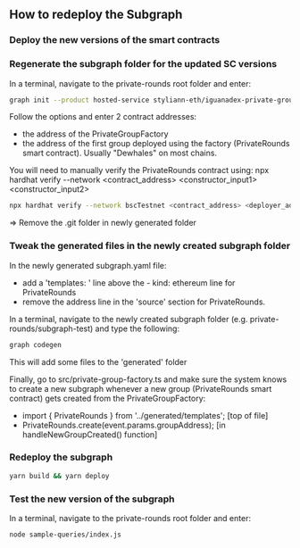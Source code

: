 ## How to redeploy the Subgraph

### Deploy the new versions of the smart contracts

### Regenerate the subgraph folder for the updated SC versions

In a terminal, navigate to the private-rounds root folder and enter:

```bash
graph init --product hosted-service styliann-eth/iguanadex-private-groups
```

Follow the options and enter 2 contract addresses:

- the address of the PrivateGroupFactory
- the address of the first group deployed using the factory (PrivateRounds smart contract). Usually "Dewhales" on most chains.

You will need to manually verify the PrivateRounds contract using:
npx hardhat verify --network <network> <contract_address> <constructor_input1> <constructor_input2>

```bash
npx hardhat verify --network bscTestnet <contract_address> <deployer_address> "Dewhales"
```

=> Remove the .git folder in newly generated folder

### Tweak the generated files in the newly created subgraph folder

In the newly generated subgraph.yaml file:

- add a 'templates: ' line above the - kind: ethereum line for PrivateRounds
- remove the address line in the 'source' section for PrivateRounds.

In a terminal, navigate to the newly created subgraph folder (e.g. private-rounds/subgraph-test) and type the following:

```bash
graph codegen
```

This will add some files to the 'generated' folder

Finally, go to src/private-group-factory.ts and make sure the system knows to create a new subgraph whenever a new group (PrivateRounds smart contract) gets created from the PrivateGroupFactory:

- import { PrivateRounds } from '../generated/templates'; [top of file]
- PrivateRounds.create(event.params.groupAddress); [in handleNewGroupCreated() function]

### Redeploy the subgraph

```bash
yarn build && yarn deploy
```

### Test the new version of the subgraph

In a terminal, navigate to the private-rounds root folder and enter:

```bash
node sample-queries/index.js
```
